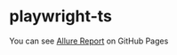 # playwright-ts

You can see [Allure Report](https://leraroy.github.io/playwright-ts/) on GitHub Pages

